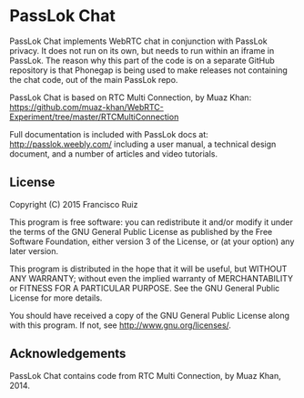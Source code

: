PassLok Chat
===============

PassLok Chat implements WebRTC chat in conjunction with PassLok privacy. It does not run on its own, but needs to run within an iframe in PassLok. The reason why this part of the code is on a separate GitHub repository is that Phonegap is being used to make releases not containing the chat code, out of the main PassLok repo.


PassLok Chat is based on RTC Multi Connection, by Muaz Khan: <https://github.com/muaz-khan/WebRTC-Experiment/tree/master/RTCMultiConnection>

Full documentation is included with PassLok docs at: <http://passlok.weebly.com/> including a user manual, a technical design document, and a number of articles and video tutorials.

License
-------

  Copyright (C) 2015 Francisco Ruiz

  This program is free software: you can redistribute it and/or modify
  it under the terms of the GNU General Public License as published by
  the Free Software Foundation, either version 3 of the License, or
  (at your option) any later version.

  This program is distributed in the hope that it will be useful,
  but WITHOUT ANY WARRANTY; without even the implied warranty of
  MERCHANTABILITY or FITNESS FOR A PARTICULAR PURPOSE. See the
  GNU General Public License for more details.

  You should have received a copy of the GNU General Public License
  along with this program. If not, see <http://www.gnu.org/licenses/>.

Acknowledgements
----------------

  PassLok Chat contains code from RTC Multi Connection, by Muaz Khan, 2014.
